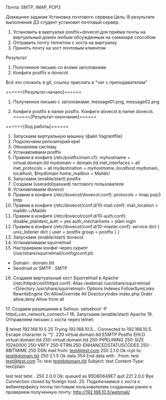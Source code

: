 Почта: SMTP, IMAP, POP3

Домашнее задание
Установка почтового сервера
Цель: В результате выполнения ДЗ студент установит почтовый сервер.
1. Установить в виртуалке postfix+dovecot для приёма почты на виртуальный домен любым обсужденным на семинаре способом
2. Отправить почту телнетом с хоста на виртуалку
3. Принять почту на хост почтовым клиентом

Результат
1. Полученное письмо со всеми заголовками
2. Конфиги postfix и dovecot

Всё это сложить в git, ссылку прислать в "чат с преподавателем"

======[Результат-начало]======
1. Полученное письмо с заголовками: message01.png, message02.png

2. Конфиги postfix в папке postfix. Конфиги dovecot в папке dovecot.
======[Результат-окончание]======


======[Ход работы]======
1. Запускаем виртуальную машину (файл Vagrantfile)
2. Подключаем репозиторий epel
3. Обновляем систему
4. Устанавливаем postfix
5. Правим в конфиге (/etc/postfix/main.cf):
myhostname = virtual.domain.tld
mydomain = domain.tld
inet_interfaces = all
inet_protocols = all
mydestination = $myhostname, localhost.$mydomain, localhost, $mydomain
home_mailbox = Maildir/
6. Запускаем (enable/start) postfix
7. Создаем (useradd/passwd) тестового пользователя
8. Устанавливаем dovecot
9. Правим в конфиге (/etc/dovecot/dovecot.conf):
protocols = imap pop3 lmtp
10. Правим в конфиге (/etc/dovecot/conf.d/10-mail.conf):
mail_location = maildir:~/Maildir
11. Правим в конфиге (/etc/dovecot/conf.d/10-auth.conf):
disable_plaintext_auth = yes
auth_mechanisms = plain login
12. Правим в конфиге (/etc/dovecot/conf.d/10-master.conf):
service dict {
  unix_listener dict {
    user = postfix
    group = postfix
  }
}
13. Запускаем (enable/start) dovecot
14. Устанавливаем squirrelmail
15. Настраиваем конфиг через скрипт (/usr/share/squirrelmail/config/conf.pl).
- Domain : domain.tld
- Sendmail or SMTP : SMTP 
16. Создаем виртуальный хост Squirrelmail в Apache (/etc/httpd/conf/httpd.conf):
Alias /webmail /usr/share/squirrelmail
<Directory /usr/share/squirrelmail>
 Options Indexes FollowSymLinks 
 RewriteEngine On
 AllowOverride All
 DirectoryIndex index.php
 Order allow,deny
 Allow from all
</Directory>
17. Создаем разрешения в Selinux: 
setsebool -P httpd_can_network_connect=1
18. Запускаем (enable/start) Apache
19. Отправляем письмо с хоста через telnet:

$ telnet 192.168.10.5 25
Trying 192.168.10.5...
Connected to 192.168.10.5.
Escape character is '^]'.
220 virtual.domain.tld ESMTP Postfix
EHLO virtual.domain.tld
250-virtual.domain.tld
250-PIPELINING
250-SIZE 10240000
250-VRFY
250-ETRN
250-ENHANCEDSTATUSCODES
250-8BITMIME
250 DSN
mail from: <test@test.com>
250 2.1.0 Ok
rcpt to: <test@domain.tld>
250 2.1.5 Ok
data
354 End data with <CR><LF>.<CR><LF>
From: test <test@test.com>
To: test <test@domain.tld>
Subject: test
Content-Type: text/plain

test test tetst
.
250 2.0.0 Ok: queued as 95D6D649E7
quit
221 2.0.0 Bye
Connection closed by foreign host.
20. Подключаемся с хоста к вебинтерфейсу почты тестовым пользователем созданным ранее и проверяем полученную почту:
http://192.168.10.5/webmail/